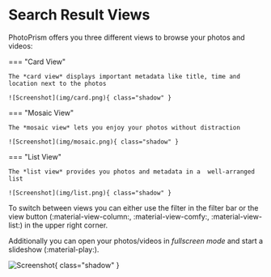 # Search Result Views

PhotoPrism offers you three different views to browse your photos and videos:

=== "Card View"

    The *card view* displays important metadata like title, time and location next to the photos

    ![Screenshot](img/card.png){ class="shadow" }

=== "Mosaic View"

    The *mosaic view* lets you enjoy your photos without distraction

    ![Screenshot](img/mosaic.png){ class="shadow" }

=== "List View"

    The *list view* provides you photos and metadata in a  well-arranged list

    ![Screenshot](img/list.png){ class="shadow" }

To switch between views you can either use the filter in the filter bar or the view button (:material-view-column:, :material-view-comfy:, :material-view-list:) in the upper right corner.


Additionally you can open your photos/videos in *fullscreen mode* and start a slideshow (:material-play:).

![Screenshot](img/slideshow.png){ class="shadow" }
